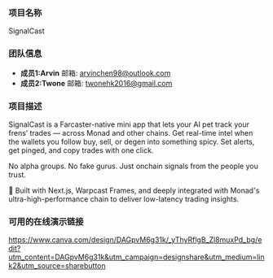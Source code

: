 ### 项目名称
SignalCast
### 团队信息
- **成员1:Arvin** 邮箱: arvinchen98@outlook.com
- **成员2:Twone** 邮箱: twonehk2016@gmail.com
### 项目描述
SignalCast is a Farcaster-native mini app that lets your AI pet track your frens’ trades — across Monad and other chains.
Get real-time intel when the wallets you follow buy, sell, or degen into something spicy. Set alerts, get pinged, and copy trades with one click.

No alpha groups. No fake gurus. Just onchain signals from the people you trust.

🔗 Built with Next.js, Warpcast Frames, and deeply integrated with Monad's ultra-high-performance chain to deliver low-latency trading insights.
### 可用的在线演示链接
https://www.canva.com/design/DAGpvM6g31k/_yThyRflgB_Zl8muxPd_bg/edit?utm_content=DAGpvM6g31k&utm_campaign=designshare&utm_medium=link2&utm_source=sharebutton
